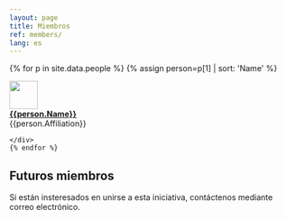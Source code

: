 ```yaml
---
layout: page
title: Miembros 
ref: members/
lang: es
---
```


{% for p in site.data.people %}
{% assign person=p[1] | sort: 'Name' %}
<div class="row">
	<div class="col-md-2"> <img class="img-circle" src="{{site.baseurl}}/assets/{{person.pictureFileStem}}.jpg" width="50"> </div>
		<div class="col-md-3"> <a href="{{person.url}}"> <strong>{{person.Name}}</strong></a> </div> 
		<div class="col-md-4">{{person.Affiliation}}</div>

	</div>
	{% endfor %}



## Futuros miembros
Si están insteresados en unirse a esta iniciativa, contáctenos mediante correo electrónico.

